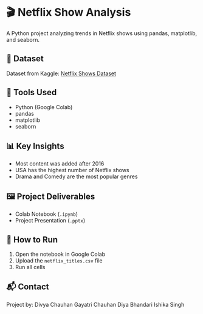 # 🎬 Netflix Show Analysis

A Python project analyzing trends in Netflix shows using pandas, matplotlib, and seaborn.

## 📁 Dataset
Dataset from Kaggle: [Netflix Shows Dataset](https://www.kaggle.com/datasets/shivamb/netflix-shows)

## 🧰 Tools Used
- Python (Google Colab)
- pandas
- matplotlib
- seaborn

## 📊 Key Insights
- Most content was added after 2016
- USA has the highest number of Netflix shows
- Drama and Comedy are the most popular genres

## 🖼️ Project Deliverables
- Colab Notebook (`.ipynb`)
- Project Presentation (`.pptx`)

## 📌 How to Run
1. Open the notebook in Google Colab
2. Upload the `netflix_titles.csv` file
3. Run all cells

## 📬 Contact
Project by: Divya Chauhan
            Gayatri Chauhan
            Diya Bhandari
            Ishika Singh
